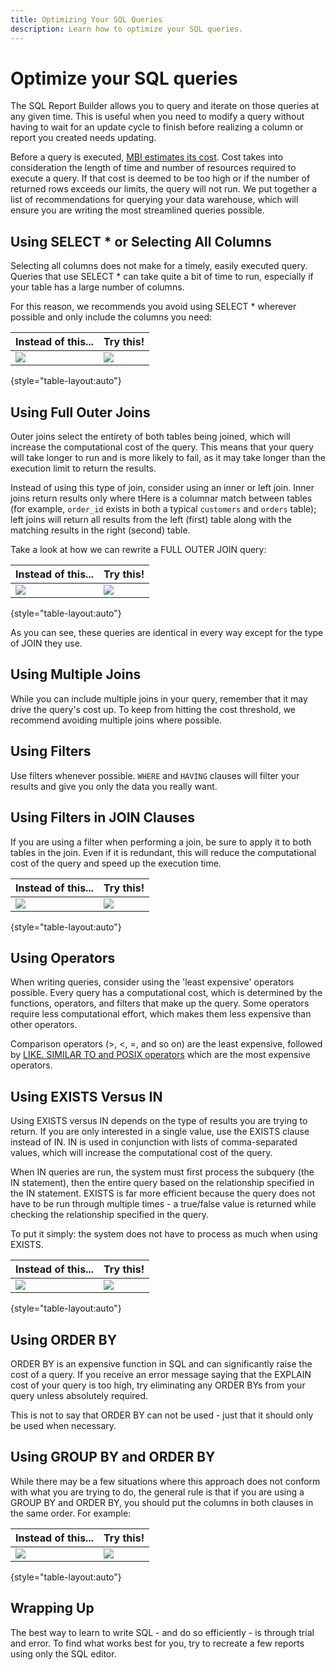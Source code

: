 ```yaml
---
title: Optimizing Your SQL Queries
description: Learn how to optimize your SQL queries. 
---
```

# Optimize your SQL queries

The SQL Report Builder allows you to query and iterate on those queries at any given time. This is useful when you need to modify a query without having to wait for an update cycle to finish before realizing a column or report you created needs updating.

Before a query is executed, [MBI estimates its cost](https://support.magento.com/hc/en-us/articles/360016730391). Cost takes into consideration the length of time and number of resources required to execute a query. If that cost is deemed to be too high or if the number of returned rows exceeds our limits, the query will not run. We put together a list of recommendations for querying your data warehouse, which will ensure you are writing the most streamlined queries possible.

## Using SELECT * or Selecting All Columns

Selecting all columns does not make for a timely, easily executed query. Queries that use SELECT * can take quite a bit of time to run, especially if your table has a large number of columns.

For this reason, we recommends you avoid using SELECT * wherever possible and only include the columns you need:

| **Instead of this...** | **Try this!** |
|-----|-----|
| ![](../../assets/Select_all_1.png) | ![](../../assets/Select_all_2.png) |

{style="table-layout:auto"}

## Using Full Outer Joins

Outer joins select the entirety of both tables being joined, which will increase the computational cost of the query. This means that your query will take longer to run and is more likely to fail, as it may take longer than the execution limit to return the results.

Instead of using this type of join, consider using an inner or left join. Inner joins return results only where tHere is a columnar match between tables (for example, `order_id` exists in both a typical `customers` and `orders` table); left joins will return all results from the left (first) table along with the matching results in the right (second) table.

Take a look at how we can rewrite a FULL OUTER JOIN query:

| **Instead of this...** | **Try this!** |
|-----|-----|
| ![](../../assets/Full_Outer_Join_1.png) | ![](../../assets/Full_Outer_Join_2.png) |

{style="table-layout:auto"}

As you can see, these queries are identical in every way except for the type of JOIN they use.

## Using Multiple Joins

While you can include multiple joins in your query, remember that it may drive the query's cost up. To keep from hitting the cost threshold, we recommend avoiding multiple joins where possible.

## Using Filters

Use filters whenever possible. `WHERE` and `HAVING` clauses will filter your results and give you only the data you really want.

## Using Filters in JOIN Clauses

If you are using a filter when performing a join, be sure to apply it to both tables in the join. Even if it is redundant, this will reduce the computational cost of the query and speed up the execution time.

| **Instead of this...** | **Try this!** |
|-----|-----|
| ![](../../assets/Join_filters_1.png) | ![](../../assets/Join_filters_2.png) |

{style="table-layout:auto"}

## Using Operators

When writing queries, consider using the 'least expensive' operators possible. Every query has a computational cost, which is determined by the functions, operators, and filters that make up the query. Some operators require less computational effort, which makes them less expensive than other operators.

Comparison operators (>, <, =, and so on) are the least expensive, followed by [LIKE. SIMILAR TO and POSIX operators](https://www.postgresql.org/docs/9.5/functions-matching.html) which are the most expensive operators.

## Using EXISTS Versus IN

Using EXISTS versus IN depends on the type of results you are trying to return. If you are only interested in a single value, use the EXISTS clause instead of IN. IN is used in conjunction with lists of comma-separated values, which will increase the computational cost of the query.

When IN queries are run, the system must first process the subquery (the IN statement), then the entire query based on the relationship specified in the IN statement. EXISTS is far more efficient because the query does not have to be run through multiple times - a true/false value is returned while checking the relationship specified in the query.

To put it simply: the system does not have to process as much when using EXISTS.

| **Instead of this...** | **Try this!** |
|-----|-----|
| ![](../../assets/Exists_1.png) | ![](../../assets/Exists_2.png) |

{style="table-layout:auto"}
## Using ORDER BY

ORDER BY is an expensive function in SQL and can significantly raise the cost of a query. If you receive an error message saying that the EXPLAIN cost of your query is too high, try eliminating any ORDER BYs from your query unless absolutely required.

This is not to say that ORDER BY can not be used - just that it should only be used when necessary.

## Using GROUP BY and ORDER BY

While there may be a few situations where this approach does not conform with what you are trying to do, the general rule is that if you are using a GROUP BY and ORDER BY, you should put the columns in both clauses in the same order. For example:

| **Instead of this...** | **Try this!** |
|-----|-----|
| ![](../../assets/Group_by_2.png) | ![](../../assets/Group_by_1.png) |

{style="table-layout:auto"}
## Wrapping Up

The best way to learn to write SQL - and do so efficiently - is through trial and error. To find what works best for you, try to recreate a few reports using only the SQL editor.
